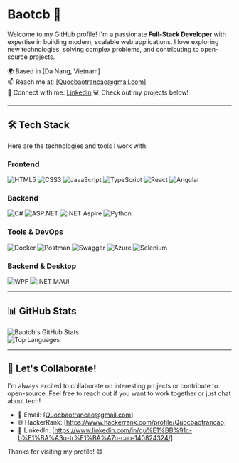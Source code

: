 # Baotcb 👋

Welcome to my GitHub profile! I'm a passionate **Full-Stack Developer** with expertise in building modern, scalable web applications. I love exploring new technologies, solving complex problems, and contributing to open-source projects.

🌍 Based in [Da Nang, Vietnam]  
📫 Reach me at: [Quocbaotrancao@gmail.com]  
🔗 Connect with me: [LinkedIn](https://www.linkedin.com/in/qu%E1%BB%91c-b%E1%BA%A3o-tr%E1%BA%A7n-cao-140824324/) 
💻 Check out my projects below!

---

## 🛠️ Tech Stack

Here are the technologies and tools I work with:

### Frontend
![HTML5](https://img.shields.io/badge/HTML5-E34F26?style=flat-square&logo=html5&logoColor=white)
![CSS3](https://img.shields.io/badge/CSS3-1572B6?style=flat-square&logo=css3&logoColor=white)
![JavaScript](https://img.shields.io/badge/JavaScript-F7DF1E?style=flat-square&logo=javascript&logoColor=black)
![TypeScript](https://img.shields.io/badge/TypeScript-3178C6?style=flat-square&logo=typescript&logoColor=white)
![React](https://img.shields.io/badge/React-61DAFB?style=flat-square&logo=react&logoColor=black)
![Angular](https://img.shields.io/badge/Angular-DD0031?style=flat-square&logo=angular&logoColor=white)

### Backend
![C#](https://img.shields.io/badge/C%23-9B4F96?style=flat-square&logo=csharp&logoColor=white)
![ASP.NET](https://img.shields.io/badge/ASP.NET-512BD4?style=flat-square&logo=dot-net&logoColor=white)
![.NET Aspire](https://img.shields.io/badge/.NET%20Aspire-5C2D91?style=flat-square&logo=dot-net&logoColor=white)
![Python](https://img.shields.io/badge/Python-3776AB?style=flat-square&logo=python&logoColor=white)

### Tools & DevOps
![Docker](https://img.shields.io/badge/Docker-2496ED?style=flat-square&logo=docker&logoColor=white)
![Postman](https://img.shields.io/badge/Postman-FF6C37?style=flat-square&logo=postman&logoColor=white)
![Swagger](https://img.shields.io/badge/Swagger-85EA2D?style=flat-square&logo=swagger&logoColor=black)
![Azure](https://img.shields.io/badge/Azure-0078D4?style=flat-square&logo=microsoft-azure&logoColor=white)
![Selenium](https://img.shields.io/badge/Selenium-43B02A?style=flat-square&logo=selenium&logoColor=white)

### Backend & Desktop
![WPF](https://img.shields.io/badge/WPF-512BD4?style=flat-square&logo=dot-net&logoColor=white)
![.NET MAUI](https://img.shields.io/badge/.NET%20MAUI-512BD4?style=flat-square&logo=dot-net&logoColor=white)

---

## 📊 GitHub Stats

![Baotcb's GitHub Stats](https://github-readme-stats.vercel.app/api?username=baotcb&show_icons=true&theme=radical)  
![Top Languages]([https://github-readme-stats.vercel.app/api/top-langs/?username=your-username&layout=compact&theme=radical](https://github-readme-stats.vercel.app/api/top-langs/?username=baotcb&layout=compact&theme=radical))

---

## 🤝 Let's Collaborate!

I'm always excited to collaborate on interesting projects or contribute to open-source. Feel free to reach out if you want to work together or just chat about tech!

- 📧 Email: [Quocbaotrancao@gmail.com]  
- 🌐 HackerRank: [https://www.hackerrank.com/profile/Quocbaotrancao]  
- 💬 LinkedIn: [https://www.linkedin.com/in/qu%E1%BB%91c-b%E1%BA%A3o-tr%E1%BA%A7n-cao-140824324/]  

Thanks for visiting my profile! 😄
